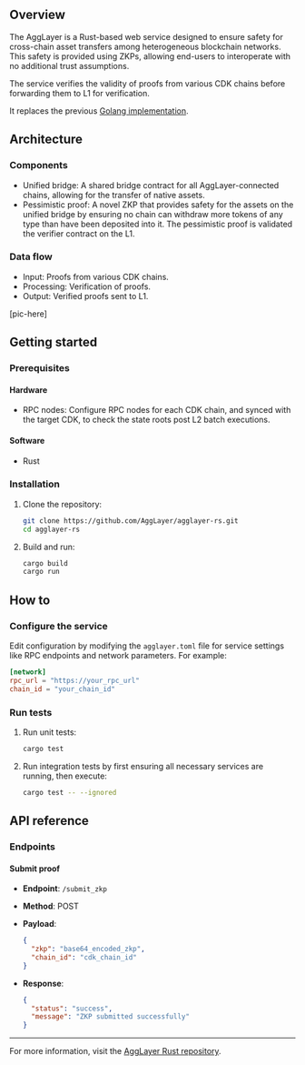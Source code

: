 ## Overview

The AggLayer is a Rust-based web service designed to ensure safety for cross-chain asset transfers among heterogeneous blockchain networks. This safety is provided using ZKPs, allowing end-users to interoperate with no additional trust assumptions.  

The service verifies the validity of proofs from various CDK chains before forwarding them to L1 for verification.

It replaces the previous [Golang implementation](agglayer-go.md).

## Architecture

### Components

- Unified bridge: A shared bridge contract for all AggLayer-connected chains, allowing for the transfer of native assets.
- Pessimistic proof: A novel ZKP that provides safety for the assets on the unified bridge by ensuring no chain can withdraw more tokens of any type than have been deposited into it. The pessimistic proof is validated the verifier contract on the L1. 

### Data flow

- Input: Proofs from various CDK chains.
- Processing: Verification of proofs.
- Output: Verified proofs sent to L1.

[pic-here]

## Getting started

### Prerequisites

#### Hardware 

- RPC nodes: Configure RPC nodes for each CDK chain, and synced with the target CDK, to check the state roots post L2 batch executions.

#### Software

- Rust

### Installation

1. Clone the repository:

      ```sh
      git clone https://github.com/AggLayer/agglayer-rs.git
      cd agglayer-rs
      ```

2. Build and run:

      ```sh
      cargo build
      cargo run
      ```

## How to

### Configure the service

Edit configuration by modifying the `agglayer.toml` file for service settings like RPC endpoints and network parameters. For example:

```toml
[network]
rpc_url = "https://your_rpc_url"
chain_id = "your_chain_id"
```

### Run tests

1. Run unit tests:

      ```sh
      cargo test
      ```

2. Run integration tests by first ensuring all necessary services are running, then execute:

      ```sh
      cargo test -- --ignored
      ```

## API reference

### Endpoints

#### Submit proof

- **Endpoint**: `/submit_zkp`
- **Method**: POST
- **Payload**: 

     ```json
     {
       "zkp": "base64_encoded_zkp",
       "chain_id": "cdk_chain_id"
     }
     ```

- **Response**:

     ```json
     {
       "status": "success",
       "message": "ZKP submitted successfully"
     }
     ```

---

For more information, visit the [AggLayer Rust repository](https://github.com/AggLayer/agglayer-rs).